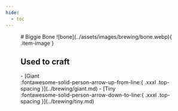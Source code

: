```yaml
---
hide:
  - toc
---
```

<figure markdown="1">
# Biggie Bone
![bone](../assets/images/brewing/bone.webp){ .item-image }

## Used to craft

<div class="grid cards" markdown>
- [Giant <br />:fontawesome-solid-person-arrow-up-from-line:{ .xxxl .top-spacing }](../brewing/giant.md)
- [Tiny <br />:fontawesome-solid-person-arrow-down-to-line:{ .xxxl .top-spacing }](../brewing/tiny.md)
</div>
</figure>